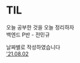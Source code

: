 # TIL  
오늘 공부한 것을 오늘 정리하자  
백엔드 P반 - 전민규  

날짜별로 작성하였습니다  
['21.08.02](https://github.com/16min99/TIL/blob/main/0802.md) 
